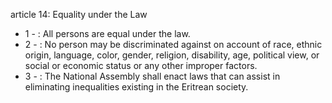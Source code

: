 article 14: Equality under the Law

<ul>
			<li>1 - : All persons are equal under the law.<ul>
			</ul></li>			<li>2 - : No person may be discriminated against on account of race, ethnic origin, language, color, gender, religion, disability, age, political view, or social or economic status or any other improper factors.<ul>
			</ul></li>			<li>3 - : The National Assembly shall enact laws that can assist in eliminating inequalities existing in the Eritrean society.<ul>
			</ul></li></ul>